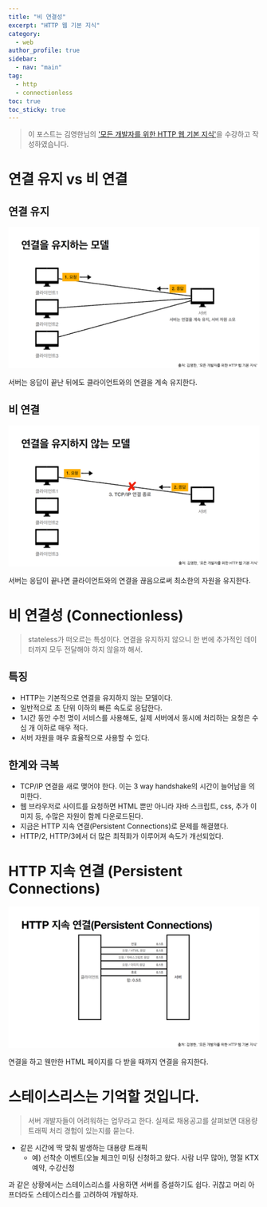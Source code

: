 ```yaml
---
title: "비 연결성"
excerpt: "HTTP 웹 기본 지식"
category: 
  - web
author_profile: true
sidebar:
  - nav: "main" 
tag:
  - http
  - connectionless
toc: true
toc_sticky: true
---
```

> 이 포스트는 김영한님의 ['모든 개발자를 위한 HTTP 웹 기본 지식'](https://www.inflearn.com/course/http-%EC%9B%B9-%EB%84%A4%ED%8A%B8%EC%9B%8C%ED%81%AC)을 수강하고 작성하였습니다.  

# 연결 유지 vs 비 연결
## 연결 유지
![connection](/assets/images/page/web/2022-01-03_connect.png)

서버는 응답이 끝난 뒤에도 클라이언트와의 연결을 계속 유지한다.

## 비 연결
![connectionless](/assets/images/page/web/2022-01-03_connectionless.png)

서버는 응답이 끝나면 클라이언트와의 연결을 끊음으로써 최소한의 자원을 유지한다.

# 비 연결성 (Connectionless)
> stateless가 떠오르는 특성이다. 연결을 유지하지 않으니 한 번에 추가적인 데이터까지 모두 전달해야 하지 않을까 해서.

## 특징
- HTTP는 기본적으로 연결을 유지하지 않는 모델이다.
- 일반적으로 초 단위 이하의 빠른 속도로 응답한다.
- 1시간 동안 수천 명이 서비스를 사용해도, 실제 서버에서 동시에 처리하는 요청은 수십 개 이하로 매우 적다.
- 서버 자원을 매우 효율적으로 사용할 수 있다.

## 한계와 극복
- TCP/IP 연결을 새로 맺어야 한다. 이는 3 way handshake의 시간이 늘어남을 의미한다.
- 웹 브라우저로 사이트를 요청하면 HTML 뿐만 아니라 자바 스크립트, css, 추가 이미지 등, 수많은 자원이 함께 다운로드된다.
- 지금은 HTTP 지속 연결(Persistent Connections)로 문제를 해결했다.
- HTTP/2, HTTP/3에서 더 많은 최적화가 이루어져 속도가 개선되었다.

# HTTP 지속 연결 (Persistent Connections)
![persistent_conn](/assets/images/page/web/2022-01-03_persistent.png)

연결을 하고 웬만한 HTML 페이지를 다 받을 때까지 연결을 유지한다.

# 스테이스리스는 기억할 것입니다.
> 서버 개발자들이 어려워하는 업무라고 한다. 실제로 채용공고를 살펴보면 대용량 트래픽 처리 경험이 있는지를 묻는다.

- 같은 시간에 딱 맞춰 발생하는 대용량 트래픽
  - 예) 선착순 이벤트(오늘 체크인 미팅 신청하고 왔다. 사람 너무 많아), 명절 KTX 예약, 수강신청  

과 같은 상황에서는 스테이스리스를 사용하면 서버를 증설하기도 쉽다. 귀찮고 머리 아프더라도 스테이스리스를 고려하여 개발하자.